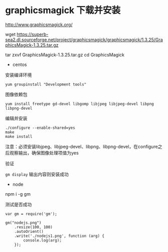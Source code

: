 # graphicsmagick 下载并安装

http://www.graphicsmagick.org/

wget https://superb-sea2.dl.sourceforge.net/project/graphicsmagick/graphicsmagick/1.3.25/GraphicsMagick-1.3.25.tar.gz

tar zxvf GraphicsMagick-1.3.25.tar.gz
cd GraphicsMagick

* centos

安装编译环境

`yum groupinstall "Development tools"`

图像依赖包

`yum install freetype gd-devel libgomp libjpeg libjpeg-devel libpng libpng-devel`

编辑并安装

```
./configure --enable-shared=yes
make
make install
```

注意：必须安装libjpeg、libjpeg-devel、libpng、libpng-devel，在configure之后观察输出，确保图像处理项值为yes

验证

`gm display` 输出内容则安装成功

* node

npm i -g gm

测试是否成功

```
var gm = require('gm');

gm("nodejs.png")
    .resize(100, 100)
    .autoOrient()
    .write('./nodejs1.png', function (arg) { 
        console.log(arg); 
    });
```
